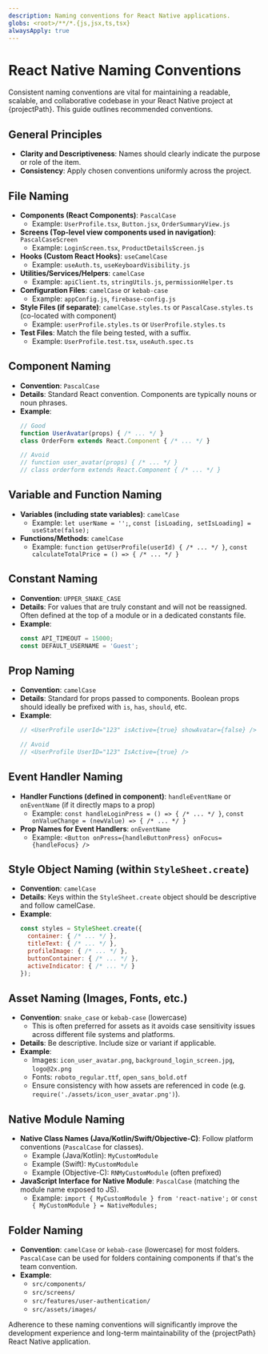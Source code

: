 ```yaml
---
description: Naming conventions for React Native applications.
globs: <root>/**/*.{js,jsx,ts,tsx}
alwaysApply: true
---
```


# React Native Naming Conventions

Consistent naming conventions are vital for maintaining a readable, scalable, and collaborative codebase in your React Native project at {projectPath}. This guide outlines recommended conventions.

## General Principles

-   **Clarity and Descriptiveness**: Names should clearly indicate the purpose or role of the item.
-   **Consistency**: Apply chosen conventions uniformly across the project.

## File Naming

-   **Components (React Components)**: `PascalCase`
    -   Example: `UserProfile.tsx`, `Button.jsx`, `OrderSummaryView.js`
-   **Screens (Top-level view components used in navigation)**: `PascalCaseScreen`
    -   Example: `LoginScreen.tsx`, `ProductDetailsScreen.js`
-   **Hooks (Custom React Hooks)**: `useCamelCase`
    -   Example: `useAuth.ts`, `useKeyboardVisibility.js`
-   **Utilities/Services/Helpers**: `camelCase`
    -   Example: `apiClient.ts`, `stringUtils.js`, `permissionHelper.ts`
-   **Configuration Files**: `camelCase` or `kebab-case`
    -   Example: `appConfig.js`, `firebase-config.js`
-   **Style Files (if separate)**: `camelCase.styles.ts` or `PascalCase.styles.ts` (co-located with component)
    -   Example: `userProfile.styles.ts` or `UserProfile.styles.ts`
-   **Test Files**: Match the file being tested, with a suffix.
    -   Example: `UserProfile.test.tsx`, `useAuth.spec.ts`

## Component Naming

-   **Convention**: `PascalCase`
-   **Details**: Standard React convention. Components are typically nouns or noun phrases.
-   **Example**:
    ```jsx
    // Good
    function UserAvatar(props) { /* ... */ }
    class OrderForm extends React.Component { /* ... */ }

    // Avoid
    // function user_avatar(props) { /* ... */ }
    // class orderform extends React.Component { /* ... */ }
    ```

## Variable and Function Naming

-   **Variables (including state variables)**: `camelCase`
    -   Example: `let userName = '';`, `const [isLoading, setIsLoading] = useState(false);`
-   **Functions/Methods**: `camelCase`
    -   Example: `function getUserProfile(userId) { /* ... */ }`, `const calculateTotalPrice = () => { /* ... */ }`

## Constant Naming

-   **Convention**: `UPPER_SNAKE_CASE`
-   **Details**: For values that are truly constant and will not be reassigned. Often defined at the top of a module or in a dedicated constants file.
-   **Example**:
    ```javascript
    const API_TIMEOUT = 15000;
    const DEFAULT_USERNAME = 'Guest';
    ```

## Prop Naming

-   **Convention**: `camelCase`
-   **Details**: Standard for props passed to components. Boolean props should ideally be prefixed with `is`, `has`, `should`, etc.
-   **Example**:
    ```jsx
    // <UserProfile userId="123" isActive={true} showAvatar={false} />

    // Avoid
    // <UserProfile UserID="123" IsActive={true} />
    ```

## Event Handler Naming

-   **Handler Functions (defined in component)**: `handleEventName` or `onEventName` (if it directly maps to a prop)
    -   Example: `const handleLoginPress = () => { /* ... */ }`, `const onValueChange = (newValue) => { /* ... */ }`
-   **Prop Names for Event Handlers**: `onEventName`
    -   Example: `<Button onPress={handleButtonPress} onFocus={handleFocus} />`

## Style Object Naming (within `StyleSheet.create`)

-   **Convention**: `camelCase`
-   **Details**: Keys within the `StyleSheet.create` object should be descriptive and follow camelCase.
-   **Example**:
    ```javascript
    const styles = StyleSheet.create({
      container: { /* ... */ },
      titleText: { /* ... */ },
      profileImage: { /* ... */ },
      buttonContainer: { /* ... */ },
      activeIndicator: { /* ... */ }
    });
    ```

## Asset Naming (Images, Fonts, etc.)

-   **Convention**: `snake_case` or `kebab-case` (lowercase)
    -   This is often preferred for assets as it avoids case sensitivity issues across different file systems and platforms.
-   **Details**: Be descriptive. Include size or variant if applicable.
-   **Example**:
    -   Images: `icon_user_avatar.png`, `background_login_screen.jpg`, `logo@2x.png`
    -   Fonts: `roboto_regular.ttf`, `open_sans_bold.otf`
    -   Ensure consistency with how assets are referenced in code (e.g. `require('./assets/icon_user_avatar.png')`).

## Native Module Naming

-   **Native Class Names (Java/Kotlin/Swift/Objective-C)**: Follow platform conventions (`PascalCase` for classes).
    -   Example (Java/Kotlin): `MyCustomModule`
    -   Example (Swift): `MyCustomModule`
    -   Example (Objective-C): `RNMyCustomModule` (often prefixed)
-   **JavaScript Interface for Native Module**: `PascalCase` (matching the module name exposed to JS).
    -   Example: `import { MyCustomModule } from 'react-native';` or `const { MyCustomModule } = NativeModules;`

## Folder Naming

-   **Convention**: `camelCase` or `kebab-case` (lowercase) for most folders. `PascalCase` can be used for folders containing components if that's the team convention.
-   **Example**:
    -   `src/components/`
    -   `src/screens/`
    -   `src/features/user-authentication/`
    -   `src/assets/images/`

Adherence to these naming conventions will significantly improve the development experience and long-term maintainability of the {projectPath} React Native application.
```
